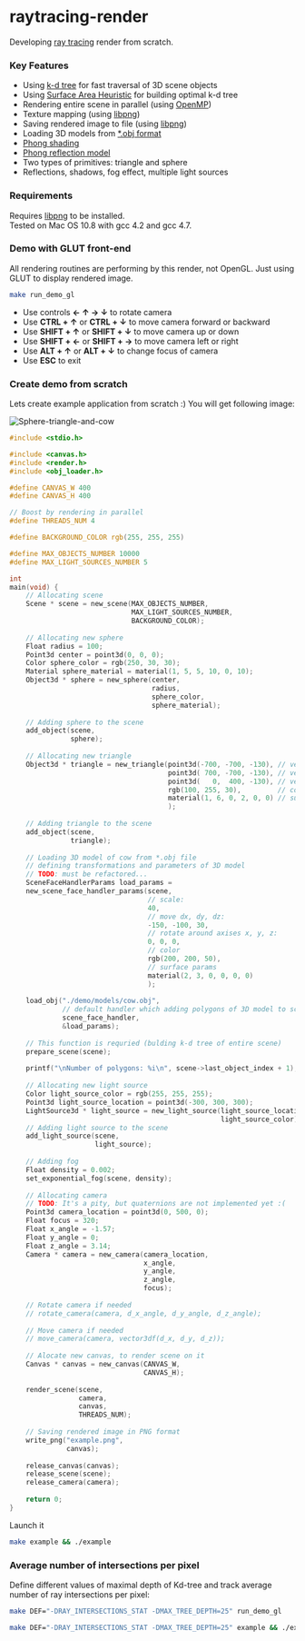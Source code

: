 raytracing-render
=================

Developing [ray tracing](http://en.wikipedia.org/wiki/Ray_tracing_%28graphics%29) render from scratch.

### Key Features ###
* Using [k-d tree](http://en.wikipedia.org/wiki/K-d_tree) for fast traversal of 3D scene objects
* Using [Surface Area Heuristic](http://stackoverflow.com/a/4633332/653511) for building optimal k-d tree
* Rendering entire scene in parallel (using [OpenMP](http://en.wikipedia.org/wiki/OpenMP))
* Texture mapping (using [libpng](http://en.wikipedia.org/wiki/Libpng))
* Saving rendered image to file (using [libpng](http://en.wikipedia.org/wiki/Libpng))
* Loading 3D models from [*.obj format](http://en.wikipedia.org/wiki/Wavefront_.obj_file)
* [Phong shading](http://en.wikipedia.org/wiki/Phong_shading)
* [Phong reflection model](http://en.wikipedia.org/wiki/Phong_reflection_model)
* Two types of primitives: triangle and sphere
* Reflections, shadows, fog effect, multiple light sources

### Requirements ###
Requires [libpng](http://www.libpng.org/pub/png/) to be installed.<br/>
Tested on Mac OS 10.8 with gcc 4.2 and gcc 4.7.

### Demo with GLUT front-end ###
All rendering routines are performing by this render, not OpenGL.
Just using GLUT to display rendered image.
```bash
make run_demo_gl
```
* Use controls <b>← ↑ → ↓</b> to rotate camera
* Use <b>CTRL + ↑</b> or <b>CTRL + ↓</b> to move camera forward or backward
* Use <b>SHIFT + ↑</b> or <b>SHIFT + ↓</b> to move camera up or down
* Use <b>SHIFT + ←</b> or <b>SHIFT + →</b> to move camera left or right
* Use <b>ALT + ↑</b> or <b>ALT + ↓</b> to change focus of camera
* Use <b>ESC</b> to exit

### Create demo from scratch ###

Lets create example application from scratch :)
You will get following image:

![Sphere-triangle-and-cow](https://raw.github.com/lagodiuk/raytracing-render/master/img/example.png)

```c
#include <stdio.h>

#include <canvas.h>
#include <render.h>
#include <obj_loader.h>

#define CANVAS_W 400
#define CANVAS_H 400

// Boost by rendering in parallel
#define THREADS_NUM 4

#define BACKGROUND_COLOR rgb(255, 255, 255)

#define MAX_OBJECTS_NUMBER 10000
#define MAX_LIGHT_SOURCES_NUMBER 5

int
main(void) {
    // Allocating scene
    Scene * scene = new_scene(MAX_OBJECTS_NUMBER,
                              MAX_LIGHT_SOURCES_NUMBER,
                              BACKGROUND_COLOR);
    
    // Allocating new sphere
    Float radius = 100;
    Point3d center = point3d(0, 0, 0);
    Color sphere_color = rgb(250, 30, 30);
    Material sphere_material = material(1, 5, 5, 10, 0, 10);
    Object3d * sphere = new_sphere(center,
                                   radius,
                                   sphere_color,
                                   sphere_material);
    
    // Adding sphere to the scene
    add_object(scene,
               sphere);
    
    // Allocating new triangle
    Object3d * triangle = new_triangle(point3d(-700, -700, -130), // vertex 1
                                       point3d( 700, -700, -130), // vertex 2
                                       point3d(   0,  400, -130), // vertex 3
                                       rgb(100, 255, 30),         // color
                                       material(1, 6, 0, 2, 0, 0) // surface params
                                       );
    
    // Adding triangle to the scene
    add_object(scene,
               triangle);
    
    // Loading 3D model of cow from *.obj file
    // defining transformations and parameters of 3D model
    // TODO: must be refactored...
    SceneFaceHandlerParams load_params =
    new_scene_face_handler_params(scene,
                                  // scale:
                                  40,
                                  // move dx, dy, dz:
                                  -150, -100, 30,
                                  // rotate around axises x, y, z:
                                  0, 0, 0,
                                  // color
                                  rgb(200, 200, 50),
                                  // surface params
                                  material(2, 3, 0, 0, 0, 0)
                                  );
    
    load_obj("./demo/models/cow.obj",
             // default handler which adding polygons of 3D model to scene:
             scene_face_handler,
             &load_params);
    
    // This function is requried (bulding k-d tree of entire scene)
    prepare_scene(scene);
    
    printf("\nNumber of polygons: %i\n", scene->last_object_index + 1);
    
    // Allocating new light source
    Color light_source_color = rgb(255, 255, 255);
    Point3d light_source_location = point3d(-300, 300, 300);
    LightSource3d * light_source = new_light_source(light_source_location,
                                                    light_source_color);
    // Adding light source to the scene
    add_light_source(scene,
                     light_source);
    
    // Adding fog
    Float density = 0.002;
    set_exponential_fog(scene, density);
    
    // Allocating camera
    // TODO: It's a pity, but quaternions are not implemented yet :(
    Point3d camera_location = point3d(0, 500, 0);
    Float focus = 320;
    Float x_angle = -1.57;
    Float y_angle = 0;
    Float z_angle = 3.14;
    Camera * camera = new_camera(camera_location,
                                 x_angle,
                                 y_angle,
                                 z_angle,
                                 focus);
    
    // Rotate camera if needed
    // rotate_camera(camera, d_x_angle, d_y_angle, d_z_angle);
    
    // Move camera if needed
    // move_camera(camera, vector3df(d_x, d_y, d_z));
    
    // Alocate new canvas, to render scene on it
    Canvas * canvas = new_canvas(CANVAS_W,
                                 CANVAS_H);
    
    render_scene(scene,
                 camera,
                 canvas,
                 THREADS_NUM);
    
    // Saving rendered image in PNG format
    write_png("example.png",
              canvas);
    
    release_canvas(canvas);
    release_scene(scene);
    release_camera(camera);
    
    return 0;
}
```
Launch it
```bash
make example && ./example
```

### Average number of intersections per pixel ###
Define different values of maximal depth of Kd-tree and track average number of ray intersections per pixel:
```bash
make DEF="-DRAY_INTERSECTIONS_STAT -DMAX_TREE_DEPTH=25" run_demo_gl
```
```bash
make DEF="-DRAY_INTERSECTIONS_STAT -DMAX_TREE_DEPTH=25" example && ./example
```